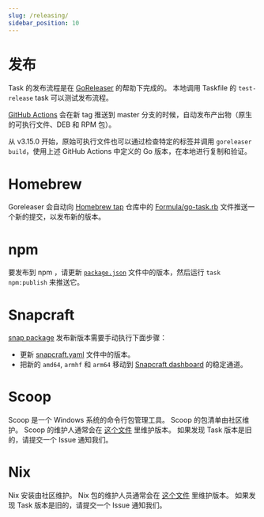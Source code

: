 ```yaml
---
slug: /releasing/
sidebar_position: 10
---
```


# 发布

Task 的发布流程是在 [GoReleaser](https://goreleaser.com/) 的帮助下完成的。 本地调用 Taskfile 的 `test-release` task 可以测试发布流程。

[GitHub Actions](https://github.com/go-task/task/actions) 会在新 tag 推送到 master 分支的时候，自动发布产出物（原生的可执行文件、DEB 和 RPM 包）。

从 v3.15.0 开始，原始可执行文件也可以通过检查特定的标签并调用 `goreleaser build`，使用上述 GitHub Actions 中定义的 Go 版本，在本地进行复制和验证。

# Homebrew

Goreleaser 会自动向 [Homebrew tap](https://github.com/go-task/homebrew-tap) 仓库中的 [Formula/go-task.rb](https://github.com/go-task/homebrew-tap/blob/master/Formula/go-task.rb) 文件推送一个新的提交，以发布新的版本。

# npm

要发布到 npm ，请更新 [`package.json`](https://github.com/go-task/task/blob/master/package.json#L3) 文件中的版本，然后运行 `task npm:publish` 来推送它。

# Snapcraft

[snap package](https://github.com/go-task/snap) 发布新版本需要手动执行下面步骤：

- 更新 [snapcraft.yaml](https://github.com/go-task/snap/blob/master/snap/snapcraft.yaml#L2) 文件中的版本。
- 把新的 `amd64`, `armhf` 和 `arm64` 移动到 [Snapcraft dashboard](https://snapcraft.io/task/releases) 的稳定通道。

# Scoop

Scoop 是一个 Windows 系统的命令行包管理工具。 Scoop 的包清单由社区维护。 Scoop 的维护人通常会在 [这个文件](https://github.com/lukesampson/scoop-extras/blob/master/bucket/task.json) 里维护版本。 如果发现 Task 版本是旧的，请提交一个 Issue 通知我们。

# Nix

Nix 安装由社区维护。 Nix 包的维护人员通常会在 [这个文件](https://github.com/NixOS/nixpkgs/blob/nixos-unstable/pkgs/development/tools/go-task/default.nix) 里维护版本。 如果发现 Task 版本是旧的，请提交一个 Issue 通知我们。

<!-- prettier-ignore-start -->

<!-- prettier-ignore-end -->

